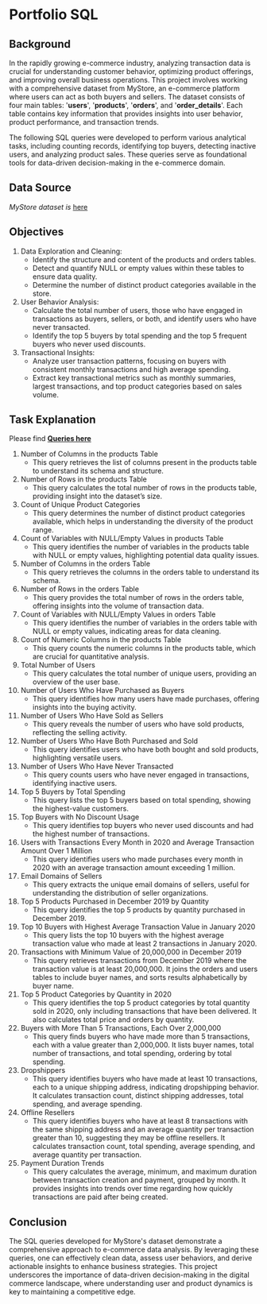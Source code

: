# Portfolio SQL
## Background
In the rapidly growing e-commerce industry, analyzing transaction data is crucial for understanding customer behavior, optimizing product offerings, and improving overall business operations. This project involves working with a comprehensive dataset from MyStore, an e-commerce platform where users can act as both buyers and sellers. The dataset consists of four main tables: '**users**', '**products**', '**orders**', and '**order_details**'. Each table contains key information that provides insights into user behavior, product performance, and transaction trends.

The following SQL queries were developed to perform various analytical tasks, including counting records, identifying top buyers, detecting inactive users, and analyzing product sales. These queries serve as foundational tools for data-driven decision-making in the e-commerce domain.

## Data Source
_MyStore dataset is_ [here](https://github.com/teguhmprayoga/portoSQL/tree/main/data)

## Objectives
1. Data Exploration and Cleaning:
   - Identify the structure and content of the products and orders tables.
   - Detect and quantify NULL or empty values within these tables to ensure data quality.
   - Determine the number of distinct product categories available in the store.
2. User Behavior Analysis:
   - Calculate the total number of users, those who have engaged in transactions as buyers, sellers, or both, and identify users who have never transacted.
   - Identify the top 5 buyers by total spending and the top 5 frequent buyers who never used discounts.
3. Transactional Insights:
   - Analyze user transaction patterns, focusing on buyers with consistent monthly transactions and high average spending.
   - Extract key transactional metrics such as monthly summaries, largest transactions, and top product categories based on sales volume.

## Task Explanation
Please find [**Queries here**](https://github.com/teguhmprayoga/portoSQL/blob/main/CodeSQL.sql)
1. Number of Columns in the products Table
   - This query retrieves the list of columns present in the products table to understand its schema and structure.
2. Number of Rows in the products Table
   - This query calculates the total number of rows in the products table, providing insight into the dataset’s size.
3. Count of Unique Product Categories
   - This query determines the number of distinct product categories available, which helps in understanding the diversity of the product range.
4. Count of Variables with NULL/Empty Values in products Table
   - This query identifies the number of variables in the products table with NULL or empty values, highlighting potential data quality issues.
5. Number of Columns in the orders Table
   - This query retrieves the columns in the orders table to understand its schema.
6. Number of Rows in the orders Table
   - This query provides the total number of rows in the orders table, offering insights into the volume of transaction data.
7. Count of Variables with NULL/Empty Values in orders Table
   - This query identifies the number of variables in the orders table with NULL or empty values, indicating areas for data cleaning.
8. Count of Numeric Columns in the products Table
   - This query counts the numeric columns in the products table, which are crucial for quantitative analysis.
9. Total Number of Users
   - This query calculates the total number of unique users, providing an overview of the user base.
10. Number of Users Who Have Purchased as Buyers
    - This query identifies how many users have made purchases, offering insights into the buying activity.
11. Number of Users Who Have Sold as Sellers
    - This query reveals the number of users who have sold products, reflecting the selling activity.
12. Number of Users Who Have Both Purchased and Sold
    - This query identifies users who have both bought and sold products, highlighting versatile users.
13. Number of Users Who Have Never Transacted
    - This query counts users who have never engaged in transactions, identifying inactive users.
14. Top 5 Buyers by Total Spending
    - This query lists the top 5 buyers based on total spending, showing the highest-value customers.
15. Top Buyers with No Discount Usage
    - This query identifies top buyers who never used discounts and had the highest number of transactions.
16. Users with Transactions Every Month in 2020 and Average Transaction Amount Over 1 Million
    - This query identifies users who made purchases every month in 2020 with an average transaction amount exceeding 1 million.
17. Email Domains of Sellers
    - This query extracts the unique email domains of sellers, useful for understanding the distribution of seller organizations.
18. Top 5 Products Purchased in December 2019 by Quantity
    - This query identifies the top 5 products by quantity purchased in December 2019.
19. Top 10 Buyers with Highest Average Transaction Value in January 2020
    - This query lists the top 10 buyers with the highest average transaction value who made at least 2 transactions in January 2020.
20. Transactions with Minimum Value of 20,000,000 in December 2019
    - This query retrieves transactions from December 2019 where the transaction value is at least 20,000,000. It joins the orders and users tables to include buyer names, and sorts results alphabetically by buyer name.
21. Top 5 Product Categories by Quantity in 2020
    - This query identifies the top 5 product categories by total quantity sold in 2020, only including transactions that have been delivered. It also calculates total price and orders by quantity.
22. Buyers with More Than 5 Transactions, Each Over 2,000,000
    - This query finds buyers who have made more than 5 transactions, each with a value greater than 2,000,000. It lists buyer names, total number of transactions, and total spending, ordering by total spending.
23. Dropshippers
    - This query identifies buyers who have made at least 10 transactions, each to a unique shipping address, indicating dropshipping behavior. It calculates transaction count, distinct shipping addresses, total spending, and average spending.
24. Offline Resellers
    - This query identifies buyers who have at least 8 transactions with the same shipping address and an average quantity per transaction greater than 10, suggesting they may be offline resellers. It calculates transaction count, total spending, average spending, and average quantity per transaction.
25. Payment Duration Trends
    - This query calculates the average, minimum, and maximum duration between transaction creation and payment, grouped by month. It provides insights into trends over time regarding how quickly transactions are paid after being created.

## Conclusion
The SQL queries developed for MyStore's dataset demonstrate a comprehensive approach to e-commerce data analysis. By leveraging these queries, one can effectively clean data, assess user behaviors, and derive actionable insights to enhance business strategies. This project underscores the importance of data-driven decision-making in the digital commerce landscape, where understanding user and product dynamics is key to maintaining a competitive edge.



